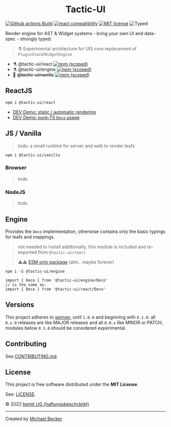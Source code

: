 <h1 align="center">Tactic-UI</h1>

[![Github actions Build](https://github.com/ui-schema/tactic-ui/actions/workflows/blank.yml/badge.svg)](https://github.com/ui-schema/tactic-ui/actions)
[![react compatibility](https://img.shields.io/badge/React-%3E%3D17-success?style=flat-square&logo=react)](https://reactjs.org/)
[![MIT license](https://img.shields.io/npm/l/@ui-controls/progress?style=flat-square)](https://github.com/ui-schema/tactic-ui/blob/main/LICENSE)
![Typed](https://flat.badgen.net/badge/icon/Typed?icon=typescript&label&labelColor=blue&color=555555)

Render engine for AST & Widget systems - bring your own UI and data-spec - strongly typed.

> ⚗ Experimental architecture for UIS core replacement of `PluginStack`/`WidgetEngine`

- ⚗ @tactic-ui/react [![npm (scoped)](https://img.shields.io/npm/v/@tactic-ui/react?style=flat-square)](https://www.npmjs.com/package/@tactic-ui/react)
- ⚗ @tactic-ui/engine [![npm (scoped)](https://img.shields.io/npm/v/@tactic-ui/engine?style=flat-square)](https://www.npmjs.com/package/@tactic-ui/engine)
- 🚧 ~~@tactic-ui/vanilla~~ [![npm (scoped)](https://img.shields.io/npm/v/@tactic-ui/vanilla?style=flat-square)](https://www.npmjs.com/package/@tactic-ui/vanilla)

## ReactJS

```shell
npm i @tactic-ui/react
```

- [DEV Demo: static / automatic rendering](./packages/tactic-react/demo/src/pages/PageDemoByDataList.tsx)
- [DEV Demo: pure-TS `Deco` usage](./packages/tactic-react/demo/src/demoDeco.ts)

## JS / Vanilla

> todo: a small runtime for server and web to render leafs

```shell
npm i @tactic-ui/vanilla
```

### Browser

> todo

### NodeJS

> todo

## Engine

Provides the `Deco` implementation, otherwise contains only the basic typings for leafs and mappings.

> not needed to install additionally, this module is included and re-exported from `@tactic-ui/react`

> ⚠️⚠️ [ESM only package](https://gist.github.com/sindresorhus/a39789f98801d908bbc7ff3ecc99d99c) (atm., maybe forever)

```shell
npm i -S @tactic-ui/engine
```

```tsx
import { Deco } from '@tactic-ui/engine/Deco'
// is the same as:
import { Deco } from '@tactic-ui/react/Deco'
```

## Versions

This project adheres to [semver](https://semver.org/), until `1.0.0` and beginning with `0.1.0`: all `0.x.0` releases are like MAJOR releases and all `0.0.x` like MINOR or PATCH, modules below `0.1.0` should be considered experimental.

## Contributing

See [CONTRIBUTING.md](CONTRIBUTING.md).

## License

This project is free software distributed under the **MIT License**.

See: [LICENSE](LICENSE).

© 2022 [bemit UG (haftungsbeschränkt)](https://bemit.codes)

***

Created by [Michael Becker](https://i-am-digital.eu)
